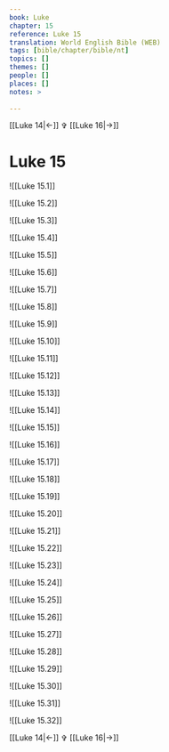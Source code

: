 ```yaml
---
book: Luke
chapter: 15
reference: Luke 15
translation: World English Bible (WEB)
tags: [bible/chapter/bible/nt]
topics: []
themes: []
people: []
places: []
notes: >
  
---
```


[[Luke 14|<-]] ✞ [[Luke 16|->]]

# Luke 15

![[Luke 15.1]]

![[Luke 15.2]]

![[Luke 15.3]]

![[Luke 15.4]]

![[Luke 15.5]]

![[Luke 15.6]]

![[Luke 15.7]]

![[Luke 15.8]]

![[Luke 15.9]]

![[Luke 15.10]]

![[Luke 15.11]]

![[Luke 15.12]]

![[Luke 15.13]]

![[Luke 15.14]]

![[Luke 15.15]]

![[Luke 15.16]]

![[Luke 15.17]]

![[Luke 15.18]]

![[Luke 15.19]]

![[Luke 15.20]]

![[Luke 15.21]]

![[Luke 15.22]]

![[Luke 15.23]]

![[Luke 15.24]]

![[Luke 15.25]]

![[Luke 15.26]]

![[Luke 15.27]]

![[Luke 15.28]]

![[Luke 15.29]]

![[Luke 15.30]]

![[Luke 15.31]]

![[Luke 15.32]]

[[Luke 14|<-]] ✞ [[Luke 16|->]]
